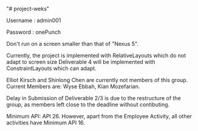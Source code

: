 "# project-weks" 

Username : admin001

Password : onePunch

Don't run on a screen smaller than that of "Nexus 5".

Currently, the project is implemented with RelativeLayouts which do not adapt to screen size
Deliverable 4 will be implemented with ConstraintLayouts which can adapt.

Elliot Kirsch and Shinlong Chen are currently not members of this group.
Current Members are: Wyse Ebbah, Kian Mozefarian.

Delay in Submission of Deliverable 2/3 is due to the restructure of the group, as members
left close to the deadline without contibuting. 

Minimum API: API 26. However, apart from the Employee Activity, all other activities have Minimum API 16.